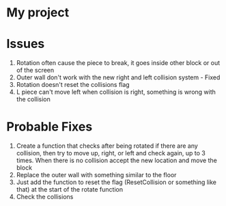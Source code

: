 # My project

# Issues
1. Rotation often cause the piece to break, it goes inside other block or out of the screen
2. Outer wall don't work with the new right and left collision system - Fixed
3. Rotation doesn't reset the collisions flag
4. L piece can't move left when collision is right, something is wrong with the collision

# Probable Fixes
1. Create a function that checks after being rotated if there are any collision, then try to move up, right, or left and check again, up to 3 times. When there is no collision accept the new location and move the block
2. Replace the outer wall with something similar to the floor
3. Just add the function to reset the flag (ResetCollision or something like that) at the start of the rotate function
4. Check the collisions
